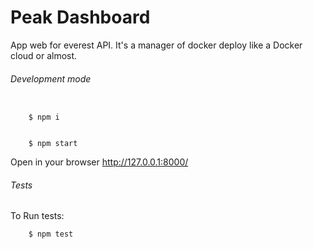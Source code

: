 # Peak Dashboard
App web for everest API. It's a manager of docker deploy like a Docker cloud or almost.

###### Development mode

```shell

    $ npm i
```

```shell

    $ npm start
```

Open in your browser http://127.0.0.1:8000/

###### Tests

To Run tests:

```shell
    $ npm test
```
